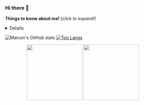 ### Hi there 👋

<sumary> <b> Things to know about me! </b> <i>(click to expand!)</i> </sumary>
<details>
- 🔭 I’m currently working on a portfolio<br>
- 🌱 I’m currently learning data science<br>
- 👯 I’m looking to collaborate on open source projects<br>
- 🤔 I’m looking for help with machine learning<br>
- 💬 Ask me about Python<br>
- 📫 How to reach me: Linkedin<br> 
- 😄 Pronouns: He/his<br>
- ⚡ Fun fact: I have an eight years old cat.<br>
</details>

![Maicon's GitHub stats](https://github-readme-stats.vercel.app/api?username=maiconwa&theme=graywhite_icons=true)
[![Top Langs](https://github-readme-stats.vercel.app/api/top-langs/?username=maiconwa&layout=compact)](https://github.com/maiconwa/github-readme-stats)

<p align="center">
  <img height="180em" src="https://github-readme-stats.vercel.app/api?username=maiconwa&show_icons=true&theme=dracula&include_all_commits=true&count_private=true"/>
  <img height="180em" src="https://github-readme-stats.vercel.app/api/top-langs/?username=maiconwa&layout=compact&langs_count=16&theme=dracula"/>
</p>



